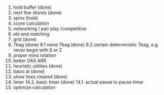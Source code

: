 1. hold buffer (done)
2. next few stones (done)
3. spins (hold)
4. score calculation
5. networking / pair play /competitive
6. elo and matching
7. grid (done)
8. 7bag (done)
8.1 naive 7bag (done)
8.2 certain deterministic 7bag, e.g. never begin with S or Z
9. proper mino rotation
10. better DAS ARR
11. heuristic utilities (done)
12. basic ai (done)
13. show lines cleared (done)
14. timer
14.2. basic timer (done)
14.1. actual pause to pause timer
15. optimize calculation
